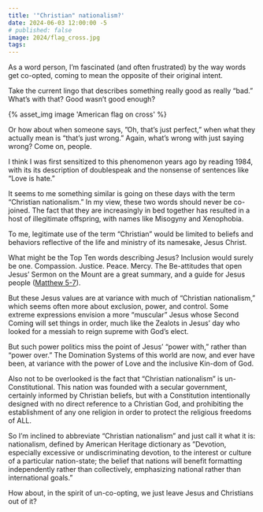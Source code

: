 ```yaml
---
title: '"Christian" nationalism?'
date: 2024-06-03 12:00:00 -5
# published: false
image: 2024/flag_cross.jpg
tags:
---
```

As a word person, I’m fascinated (and often frustrated) by the way words get
co-opted, coming to mean the opposite of their original intent.

Take the current lingo that describes something really good as really “bad.”
What’s with that? Good wasn’t good enough?
<!-- excerpt -->
{% asset_img image 'American flag on cross' %}

Or how about when someone says, ”Oh, that’s just perfect,” when what they
actually mean is “that’s just wrong.” Again, what’s wrong with just saying
wrong? Come on, people.

I think I was first sensitized to this phenomenon years ago by reading 1984,
with its its description of doublespeak and the nonsense of sentences like
“Love is hate.”

It seems to me something similar is going on these days with the term
“Christian nationalism.” In my view, these two words should never be co-joined.
The fact that they are increasingly in bed together has resulted in a host of
illegitimate offspring, with names like Misogyny and Xenophobia.

To me, legitimate use of the term “Christian” would be limited to beliefs and
behaviors reflective of the life and ministry of its namesake, Jesus Christ.

What might be the Top Ten words describing Jesus? Inclusion would surely be
one. Compassion. Justice. Peace. Mercy. The Be-attitudes that open Jesus’
Sermon on the Mount are a great summary, and a guide for Jesus people
([Matthew 5-7](https://www.biblegateway.com/passage/?search=Matthew+5-7&version=NIV)).

But these Jesus values are at variance with much of “Christian nationalism,”
which seems often more about exclusion, power, and control. Some extreme
expressions envision a more “muscular” Jesus whose Second Coming will set
things in order, much like the Zealots in Jesus’ day who looked for a messiah
to reign supreme with God’s elect.

But such power politics miss the point of Jesus’ “power with,” rather than
“power over.” The Domination Systems of this world are now, and ever have been,
at variance with the power of Love and the inclusive Kin-dom of God.

Also not to be overlooked is the fact that “Christian nationalism” is
un-Constitutional. This nation was founded with a secular government, certainly
informed by Christian beliefs, but with a Constitution intentionally designed
with no direct reference to a Christian God, and prohibiting the establishment
of any one religion in order to protect the religious freedoms of ALL.

So I’m inclined to abbreviate “Christian nationalism” and just call it what it
is: nationalism, defined by American Heritage dictionary as ”Devotion,
especially excessive or undiscriminating devotion, to the interest or culture
of a particular nation-state; the belief that nations will benefit formatting
independently rather than collectively, emphasizing national rather than
international goals.”

How about, in the spirit of un-co-opting, we just leave Jesus and Christians
out of it?
